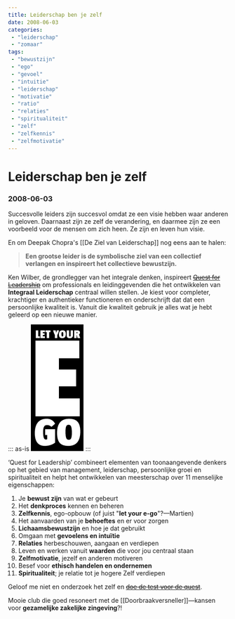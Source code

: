 ```yaml
---
title: Leiderschap ben je zelf
date: 2008-06-03
categories:
 - "leiderschap"
 - "zomaar"
tags:
 - "bewustzijn"
 - "ego"
 - "gevoel"
 - "intuitie"
 - "leiderschap"
 - "motivatie"
 - "ratio"
 - "relaties"
 - "spiritualiteit"
 - "zelf"
 - "zelfkennis"
 - "zelfmotivatie"
---
```


# Leiderschap ben je zelf
### 2008-06-03

Succesvolle leiders zijn succesvol omdat ze een visie hebben waar anderen in geloven. Daarnaast zijn ze zelf de verandering, en daarmee zijn ze een voorbeeld voor de mensen om zich heen. Ze zijn en leven hun visie.

En om Deepak Chopra's [[De Ziel van Leiderschap]] nog eens aan te halen:
> **Een grootse leider is de symbolische ziel van een collectief verlangen en inspireert het collectieve bewustzijn.**

Ken Wilber, de grondlegger van het integrale denken, inspireert ~~[Quest for Leadership](http://www.questforleadership.nl/)~~ om professionals en leidinggevenden die het ontwikkelen van **Integraal Leiderschap** centraal willen stellen. Je kiest voor completer, krachtiger en authentieker functioneren en onderschrijft dat dat een persoonlijke kwaliteit is. Vanuit die kwaliteit gebruik je alles wat je hebt geleerd op een nieuwe manier.

::: as-is
<img src="e-go.png">
:::

‘Quest for Leadership’ combineert elementen van toonaangevende denkers op het gebied van management, leiderschap, persoonlijke groei en spiritualiteit en helpt het ontwikkelen van meesterschap over 11 menselijke eigenschappen:
1. Je **bewust zijn** van wat er gebeurt
1. Het **denkproces** kennen en beheren
1. **Zelfkennis**, ego-opbouw (of juist "**let your e-go**"?—Martien)
1. Het aanvaarden van je **behoeftes** en er voor zorgen
1. **Lichaamsbewustzijn** en hoe je dat gebruikt
1. Omgaan met **gevoelens en intuïtie**
1. **Relaties** herbeschouwen, aangaan en verdiepen
1. Leven en werken vanuit **waarden** die voor jou centraal staan
1. **Zelfmotivatie**, jezelf en anderen motiveren
1. Besef voor **ethisch handelen en ondernemen**
1. **Spiritualiteit**; je relatie tot je hogere Zelf verdiepen

Geloof me niet en onderzoek het zelf en ~~[doe de test voor de quest](http://www.questforleadership.nl/voorwie_profiel.htm)~~.

Mooie club die goed resoneert met de [[Doorbraakversneller]]—kansen voor **gezamelijke zakelijke zingeving**?!